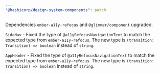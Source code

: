 ```yaml
---
"@hashicorp/design-system-components": patch
---
```


Dependencies `ember-a11y-refocus` and `@glimmer/component` upgraded.

<!-- START components/side-nav -->
`SideNav` - Fixed the type of `@a11yRefocusNavigationText` to match the expected type from `ember-a11y-refocus`. The new type is `(transition: Transition) => boolean` instead of `string`.
<!-- END -->

<!-- START components/app-header -->
`AppHeader` - Fixed the type of `@a11yRefocusNavigationText` to match the expected type from `ember-a11y-refocus`. The new type is `(transition: Transition) => boolean` instead of `string`.
<!-- END -->
